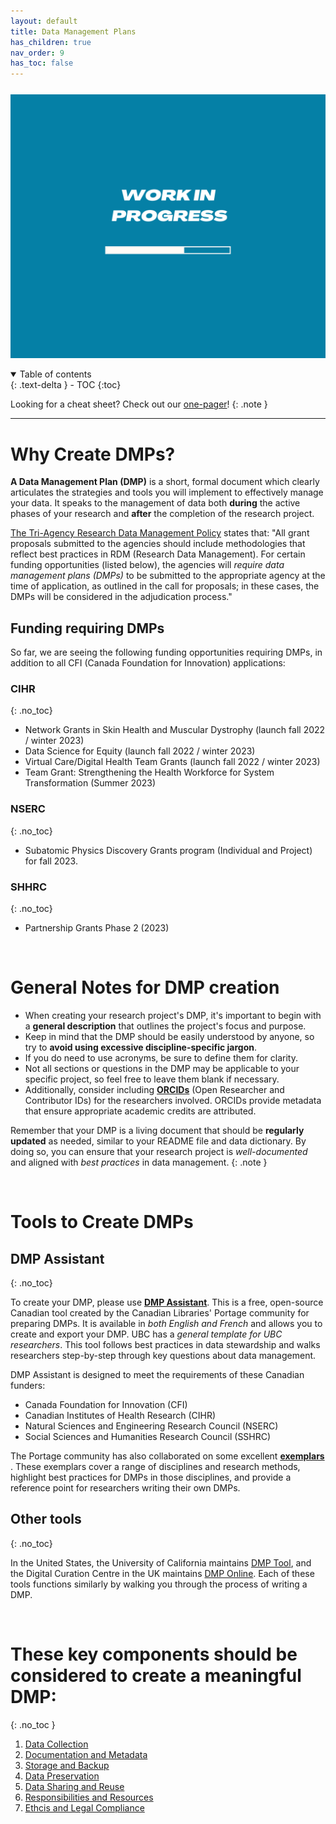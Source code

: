 ```yaml
---
layout: default
title: Data Management Plans
has_children: true
nav_order: 9
has_toc: false
---
```


<p style="margin-top:25px">
<img src="figures/work-in-progress.png" width="600"/>
</p>

<details open markdown="block">
  <summary>
    Table of contents
  </summary>
  {: .text-delta }
 - TOC
{:toc}
</details>

Looking for a cheat sheet? Check out our <a href="https://osf.io/wmh5n" target="_blank">one-pager</a>!
{: .note }

---


# Why Create DMPs?

**A Data Management Plan (DMP)** is a short, formal document which clearly articulates the strategies and tools you will implement to effectively manage your data. It speaks to the management of data both <b>during</b> the active phases of your research and <b>after</b> the completion of the research project. 

<a href="https://science.gc.ca/site/science/en/interagency-research-funding/policies-and-guidelines/research-data-management/tri-agency-research-data-management-policy">The Tri-Agency Research Data Management Policy</a> states that: "All grant proposals submitted to the agencies should include methodologies that reflect best practices in RDM (Research Data Management). For certain funding opportunities (listed below), the agencies will *require data management plans (DMPs)* to be submitted to the appropriate agency at the time of application, as outlined in the call for proposals; in these cases, the DMPs will be considered in the adjudication process."

## Funding requiring DMPs

So far, we are seeing the following funding opportunities requiring DMPs, in addition to all CFI (Canada Foundation for Innovation) applications:

### CIHR
{: .no_toc}

- Network Grants in Skin Health and Muscular Dystrophy (launch fall 2022 / winter 2023)
- Data Science for Equity (launch fall 2022 / winter 2023)
- Virtual Care/Digital Health Team Grants (launch fall 2022 / winter 2023)
- Team Grant: Strengthening the Health Workforce for System Transformation (Summer 2023)

### NSERC
{: .no_toc}

- Subatomic Physics Discovery Grants program (Individual and Project) for fall 2023.

### SHHRC
{: .no_toc}

- Partnership Grants Phase 2 (2023)

<br>

# General Notes for DMP creation

- When creating your research project's DMP, it's important to begin with a **general description** that outlines the project's focus and purpose. 
- Keep in mind that the DMP should be easily understood by anyone, so try to **avoid using excessive discipline-specific jargon**. 
- If you do need to use acronyms, be sure to define them for clarity.
- Not all sections or questions in the DMP may be applicable to your specific project, so feel free to leave them blank if necessary. 
- Additionally, consider including <a href="https://orcid.org" target="_blank"> **ORCIDs**</a> (Open Researcher and Contributor IDs) for the researchers involved. ORCIDs provide metadata that ensure appropriate academic credits are attributed.

Remember that your DMP is a living document that should be **regularly updated** as needed, similar to your README file and data dictionary. By doing so, you can ensure that your research project is *well-documented* and aligned with *best practices* in data management.
{: .note }


<br>


# Tools to Create DMPs

## DMP Assistant
{: .no_toc}

To create your DMP, please use <a href="https://assistant.portagenetwork.ca/tool" target="_blank"> **DMP Assistant**</a>. This is a free, open-source Canadian tool created by the Canadian Libraries' Portage community for preparing DMPs. It is available in *both English and French* and allows you to create and export your DMP. UBC has a *general template for UBC researchers*. This tool follows best practices in data stewardship and walks researchers step-by-step through key questions about data management. 

DMP Assistant is designed to meet the requirements of these Canadian funders:
- Canada Foundation for Innovation (CFI)
- Canadian Institutes of Health Research (CIHR)
- Natural Sciences and Engineering Research Council (NSERC)
- Social Sciences and Humanities Research Council (SSHRC)


The Portage community has also collaborated on some excellent <a href="https://zenodo.org/communities/portage-network/search?page=1&size=20&q=exemplar" target="_blank">**exemplars** </a>. These exemplars cover a range of disciplines and research methods, highlight best practices for DMPs in those disciplines, and provide a reference point for researchers writing their own DMPs.

## Other tools
{: .no_toc}

In the United States, the University of California maintains <a href="https://dmptool.org/" target="_blank">DMP Tool</a>, and the Digital Curation Centre in the UK maintains <a href="https://dmponline.dcc.ac.uk/" target="_blank">DMP Online</a>. Each of these tools functions similarly by walking you through the process of writing a DMP.


<br>
 
# These key components should be considered to create a meaningful DMP:
{: .no_toc }

1. [Data Collection](06-1_Data_Collection.md)
2. [Documentation and Metadata](06-2_Documentation_Metadata.md)
3. [Storage and Backup](06-3_Storage_Backup.md)
4. [Data Preservation](06-4_Data_Preservation.md)
5. [Data Sharing and Reuse](06-5_Data_Sharing.md)
6. [Responsibilities and Resources](06-6_Responsibilities_Resources.md)
7. [Ethcis and Legal Compliance](06-7_Ethics_Legal.md)





